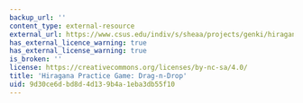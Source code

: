 ```yaml
---
backup_url: ''
content_type: external-resource
external_url: https://www.csus.edu/indiv/s/sheaa/projects/genki/hiragana-timer.html
has_external_licence_warning: true
has_external_license_warning: true
is_broken: ''
license: https://creativecommons.org/licenses/by-nc-sa/4.0/
title: 'Hiragana Practice Game: Drag-n-Drop'
uid: 9d30ce6d-bd8d-4d13-9b4a-1eba3db55f10
---
```

